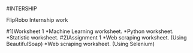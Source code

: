 #INTERSHIP

FlipRobo Internship work

#1)Worksheet 1
*Machine Learning worksheet.
*Python worksheet.
*Statistic worksheet.
#2)Assignment 1
*Web scraping worksheet. (Using BeautifulSoap)
*Web scraping worksheet. (Using Selenium)
